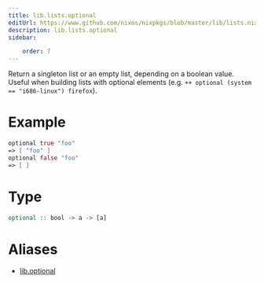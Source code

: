 ```yaml
---
title: lib.lists.optional
editUrl: https://www.github.com/nixos/nixpkgs/blob/master/lib/lists.nix#L442C14
description: lib.lists.optional
sidebar:

    order: 7
---
```


Return a singleton list or an empty list, depending on a boolean
value.  Useful when building lists with optional elements
(e.g. `++ optional (system == "i686-linux") firefox`).

# Example

```nix
optional true "foo"
=> [ "foo" ]
optional false "foo"
=> [ ]
```

# Type

```haskell
optional :: bool -> a -> [a]
```


# Aliases

- [lib.optional](./reference/lib/lib-optional)


